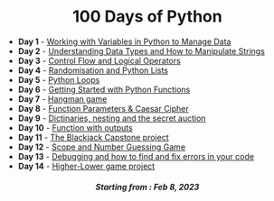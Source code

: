 <h1 align="center"> 
100 Days of Python
</h1>


<ul>
<li> <b>Day 1</b> - <a href="https://github.com/Oksuzova/Python_100days_challenge/tree/main/day001">Working with Variables in Python to Manage Data</a></li> 

<li> <b>Day 2</b> - <a href="https://github.com/Oksuzova/Python_100days_challenge/tree/main/day002">Understanding Data Types and How to Manipulate Strings</a></li>
 
<li> <b>Day 3</b> - <a href="https://github.com/Oksuzova/Python_100days_challenge/tree/main/day003">Control Flow and Logical Operators</a></li>

<li> <b>Day 4</b> - <a href="https://github.com/Oksuzova/Python_100days_challenge/tree/main/day004">Randomisation and Python Lists</a></li>

<li> <b>Day 5</b> - <a href="https://github.com/Oksuzova/Python_100days_challenge/tree/main/day005">Python Loops</a></li>

<li> <b>Day 6</b> - <a href="https://github.com/Oksuzova/Python_100days_challenge/tree/main/day006">Getting Started with Python Functions</a></li>

<li> <b>Day 7</b> - <a href="https://github.com/Oksuzova/Python_100days_challenge/tree/main/day007">Hangman game</a></li>

<li> <b>Day 8</b> - <a href="https://github.com/Oksuzova/Python_100days_challenge/tree/main/day008">Function Parameters & Caesar Cipher</a></li>
 
<li> <b>Day 9</b> - <a href="https://github.com/Oksuzova/Python_100days_challenge/tree/main/day009">Dictinaries, nesting and the secret auction</a></li>
 
<li> <b>Day 10</b> - <a href="https://github.com/Oksuzova/Python_100days_challenge/tree/main/day010">Function with outputs</a></li>

<li> <b>Day 11</b> - <a href="https://github.com/Oksuzova/Python_100days_challenge/tree/main/day011">The Blackjack Capstone project</a></li>

<li> <b>Day 12</b> - <a href="https://github.com/Oksuzova/Python_100days_challenge/tree/main/day012">Scope and Number Guessing Game</a></li>

<li> <b>Day 13</b> - <a href="https://github.com/Oksuzova/Python_100days_challenge/tree/main/day013">Debugging and how to find and fix errors in your code</a></li>
 
<li> <b>Day 14</b> - <a href="https://github.com/Oksuzova/Python_100days_challenge/tree/main/day014">Higher-Lower game project</a></li>
 

  

</ul>





<h5 align="center">
Starting from : Feb 8, 2023
</h5>
